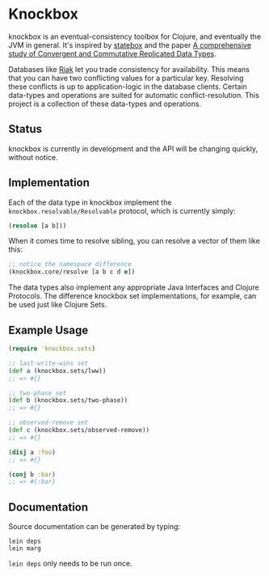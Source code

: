 # Knockbox

knockbox is an eventual-consistency toolbox for Clojure,
and eventually the JVM in general. It's inspired by
[statebox](https://github.com/mochi/statebox) and
the paper
[A comprehensive study of Convergent and Commutative Replicated Data Types](http://hal.archives-ouvertes.fr/inria-00555588/).


Databases like [Riak](https://github.com/basho/riak) let you trade consistency for availability.
This means that you can have two conflicting values for a particular key. Resolving these conflicts
is up to application-logic in the database clients. Certain data-types and operations are suited
for automatic conflict-resolution. This project is a collection of these data-types and operations.

## Status

knockbox is currently in development and the API will be changing quickly, without notice.

## Implementation

Each of the data type in knockbox implement the `knockbox.resolvable/Resolvable`
protocol, which is currently simply:

```clojure
(resolve [a b]))
```

When it comes time to resolve sibling, you can resolve
a vector of them like this:

```clojure
;; notice the namespace difference
(knockbox.core/resolve [a b c d e])
```

The data types also implement any appropriate Java Interfaces
and Clojure Protocols. The difference knockbox set implementations,
for example, can be used just like Clojure Sets.

## Example Usage

```clojure
(require 'knockbox.sets)

;; last-write-wins set
(def a (knockbox.sets/lww))
;; => #{}

;; two-phase set
(def b (knockbox.sets/two-phase))
;; => #{}

;; observed-remove set 
(def c (knockbox.sets/observed-remove))
;; => #{}

(disj a :foo)
;; => #{}

(conj b :bar)
;; => #{:bar}
```

## Documentation

Source documentation can be generated by typing:

    lein deps
    lein marg

`lein deps` only needs to be run once.
